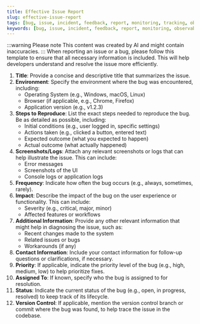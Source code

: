```yaml
---
title: Effective Issue Report
slug: effective-issue-report
tags: [bug, issue, incident, feedback, report, monitoring, tracking, observability, helpdesk, support]
keywords: [bug, issue, incident, feedback, report, monitoring, observability]
---
```

:::warning Please note
This content was created by AI and might contain inaccuracies.
:::
When reporting an issue or a bug, please follow this template to ensure that all necessary information is included. This will help developers understand and resolve the issue more efficiently.
1. **Title**: Provide a concise and descriptive title that summarizes the issue.
2. **Environment**: Specify the environment where the bug was encountered, including:
   - Operating System (e.g., Windows, macOS, Linux)
   - Browser (if applicable, e.g., Chrome, Firefox)
   - Application version (e.g., v1.2.3)
3. **Steps to Reproduce**: List the exact steps needed to reproduce the bug. Be as detailed as possible, including:
   - Initial conditions (e.g., user logged in, specific settings)
   - Actions taken (e.g., clicked a button, entered text)
   - Expected outcome (what you expected to happen)
   - Actual outcome (what actually happened)
4. **Screenshots/Logs**: Attach any relevant screenshots or logs that can help illustrate the issue. This can include:
   - Error messages
   - Screenshots of the UI
   - Console logs or application logs
5. **Frequency**: Indicate how often the bug occurs (e.g., always, sometimes, rarely).
6. **Impact**: Describe the impact of the bug on the user experience or functionality. This can include:
   - Severity (e.g., critical, major, minor)
   - Affected features or workflows
7. **Additional Information**: Provide any other relevant information that might help in diagnosing the issue, such as:
   - Recent changes made to the system
   - Related issues or bugs
   - Workarounds (if any)
8. **Contact Information**: Include your contact information for follow-up questions or clarifications, if necessary.
9. **Priority**: If applicable, indicate the priority level of the bug (e.g., high, medium, low) to help prioritize fixes.
10. **Assigned To**: If known, specify who the bug is assigned to for resolution.
11. **Status**: Indicate the current status of the bug (e.g., open, in progress, resolved) to keep track of its lifecycle.
12. **Version Control**: If applicable, mention the version control branch or commit where the bug was found, to help trace the issue in the codebase.